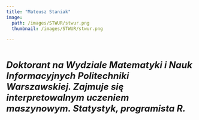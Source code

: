 ```yaml
---
title: "Mateusz Staniak"
image: 
  path: /images/STWUR/stwur.png
  thumbnail: /images/STWUR/stwur.png
 
---
```

<br/>

***<font size=5>Doktorant na Wydziale Matematyki i Nauk Informacyjnych Politechniki Warszawskiej. Zajmuje się interpretowalnym uczeniem maszynowym. Statystyk, programista R.</font>***



